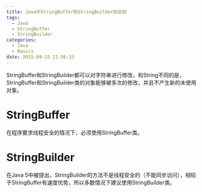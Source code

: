 ```yaml
---
title: Java中StringBuffer和StringBuilder的区别
tags:
  - Java
  - StringBuffer
  - StringBuilder
categories:
  - Java
  - Basics
date: 2015-09-15 21:56:33
---
```


StringBuffer和StringBuilder都可以对字符串进行修改，和String不同的是，StringBuffer和StringBuilder类的对象能够被多次的修改，并且不产生新的未使用对象。

# StringBuffer
在程序要求线程安全的情况下，必须使用StringBuffer类。

# StringBuilder
在Java 5中被提出，StringBuilder的方法不是线程安全的（不能同步访问），相较于StringBuffer有速度优势，所以多数情况下建议使用StringBuilder类。